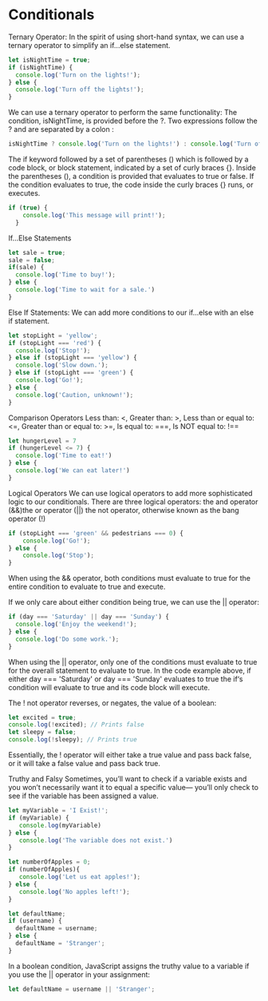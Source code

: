 # Conditionals

Ternary Operator: In the spirit of using short-hand syntax, we can use a ternary operator to simplify an if...else statement.
```javascript
let isNightTime = true;
if (isNightTime) {
  console.log('Turn on the lights!');
} else {
  console.log('Turn off the lights!');
}
```

We can use a ternary operator to perform the same functionality: The condition, isNightTime, is provided before the ?. Two expressions follow the ? and are separated by a colon :
```javascript
isNightTime ? console.log('Turn on the lights!') : console.log('Turn off the lights!');
```

The if keyword followed by a set of parentheses () which is followed by a code block, or block statement, indicated by a set of curly braces {}. Inside the parentheses (), a condition is provided that evaluates to true or false. If the condition evaluates to true, the code inside the curly braces {} runs, or executes. 
```javascript
if (true) {
    console.log('This message will print!'); 
  } 
```

If...Else Statements
```javascript
let sale = true;
sale = false;
if(sale) {
  console.log('Time to buy!');
} else {
  console.log('Time to wait for a sale.')
}
```

Else If Statements: We can add more conditions to our if...else with an else if statement.
```javascript
let stopLight = 'yellow';
if (stopLight === 'red') {
  console.log('Stop!');
} else if (stopLight === 'yellow') {
  console.log('Slow down.');
} else if (stopLight === 'green') {
  console.log('Go!');
} else {
  console.log('Caution, unknown!');
}
```

Comparison Operators 
Less than: <, Greater than: >, Less than or equal to: <=, Greater than or equal to: >=, Is equal to: ===, Is NOT equal to: !==
```javascript
let hungerLevel = 7
if (hungerLevel <= 7) {
  console.log('Time to eat!')
} else {
  console.log('We can eat later!')
}
```

Logical Operators
We can use logical operators to add more sophisticated logic to our conditionals. There are three logical operators: the and operator (&&)the or operator (||) the not operator, otherwise known as the bang operator (!)

```javascript
if (stopLight === 'green' && pedestrians === 0) {
    console.log('Go!');
} else {
    console.log('Stop');
}
```
When using the && operator, both conditions must evaluate to true for the entire condition to evaluate to true and execute.

If we only care about either condition being true, we can use the || operator:
```javascript
if (day === 'Saturday' || day === 'Sunday') {
  console.log('Enjoy the weekend!');
} else {
  console.log('Do some work.');
}
```
When using the || operator, only one of the conditions must evaluate to true for the overall statement to evaluate to true. In the code example above, if either day === 'Saturday' or day === 'Sunday' evaluates to true the if‘s condition will evaluate to true and its code block will execute.

The ! not operator reverses, or negates, the value of a boolean:
```javascript
let excited = true;
console.log(!excited); // Prints false
let sleepy = false;
console.log(!sleepy); // Prints true
```
Essentially, the ! operator will either take a true value and pass back false, or it will take a false value and pass back true.

Truthy and Falsy
Sometimes, you’ll want to check if a variable exists and you won’t necessarily want it to equal a specific value— you’ll only check to see if the variable has been assigned a value.
```javascript
let myVariable = 'I Exist!';
if (myVariable) {
   console.log(myVariable)
} else {
   console.log('The variable does not exist.')
}

let numberOfApples = 0;
if (numberOfApples){
   console.log('Let us eat apples!');
} else {
   console.log('No apples left!');
}

let defaultName;
if (username) {
  defaultName = username;
} else {
  defaultName = 'Stranger';
}
```

In a boolean condition, JavaScript assigns the truthy value to a variable if you use the || operator in your assignment:
```javascript
let defaultName = username || 'Stranger';
```
